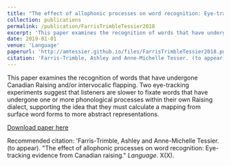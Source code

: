 ```yaml
---
title: "The effect of allophonic processes on word recognition: Eye-tracking evidence from Canadian raising"
collection: publications
permalink: /publication/FarrisTrimbleTessier2018
excerpt: 'This paper examines the recognition of words that have undergone Canadian Raising and/or intervocalic flapping. Two eye-tracking experiments suggest that listeners are slower to fixate words that have undergone one or more phonological processes within their own Raising dialect, supporting the idea that they must calculate a mapping from surface word forms to more abstract representations.'
date: 2019-01-01
venue: 'Language'
paperurl: 'http://amtessier.github.io/files/FarrisTrimbleTessier2018.pdf'
citation: 'Farris-Trimble, Ashley and Anne-Michelle Tesser. (to appear). &quot;The effect of allophonic processes on word recognition: Eye-tracking evidence from Canadian raising&quot; <i>Language</i>. X(X).'
---
```

This paper examines the recognition of words that have undergone Canadian Raising and/or intervocalic flapping. Two eye-tracking experiments suggest that listeners are slower to fixate words that have undergone one or more phonological processes within their own Raising dialect, supporting the idea that they must calculate a mapping from surface word forms to more abstract representations.

[Download paper here](http://amtessier.github.io/files/FarrisTrimbleTessier2018.pdf)

Recommended citation: 'Farris-Trimble, Ashley and Anne-Michelle Tessier. (to appear). "The effect of allophonic processes on word recognition: Eye-tracking evidence from Canadian raising." <i>Language</i>. X(X).
